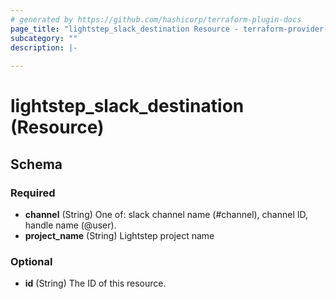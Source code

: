 ```yaml
---
# generated by https://github.com/hashicorp/terraform-plugin-docs
page_title: "lightstep_slack_destination Resource - terraform-provider-lightstep"
subcategory: ""
description: |-
  
---
```


# lightstep_slack_destination (Resource)





<!-- schema generated by tfplugindocs -->
## Schema

### Required

- **channel** (String) One of: slack channel name (#channel), channel ID, handle name (@user).
- **project_name** (String) Lightstep project name

### Optional

- **id** (String) The ID of this resource.


